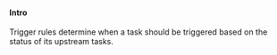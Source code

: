 #### Intro
Trigger rules determine when a task should be triggered based on the status of its upstream tasks.

